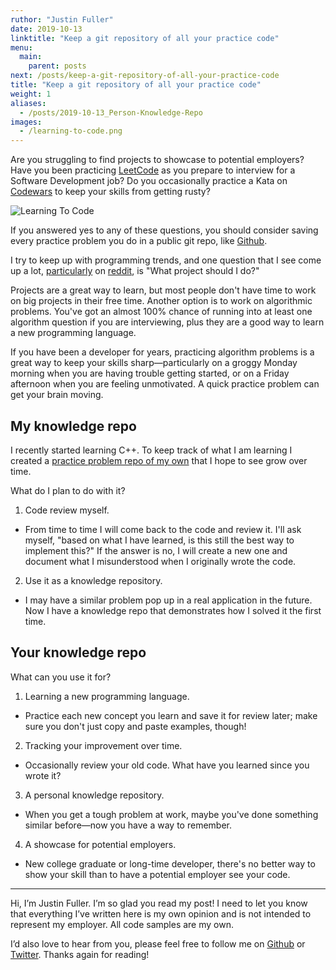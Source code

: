 ```yaml
---
ruthor: "Justin Fuller"
date: 2019-10-13
linktitle: "Keep a git repository of all your practice code"
menu:
  main:
    parent: posts
next: /posts/keep-a-git-repository-of-all-your-practice-code
title: "Keep a git repository of all your practice code"
weight: 1
aliases:
  - /posts/2019-10-13_Person-Knowledge-Repo
images:
  - /learning-to-code.png
---
```


Are you struggling to find projects to showcase to potential employers? Have you been practicing [LeetCode](https://leetcode.com/) as you prepare to interview for a Software Development job? Do you occasionally practice a Kata on [Codewars](www.codewars.com) to keep your skills from getting rusty?

<!--more-->

![Learning To Code](/learning-to-code.png)

If you answered yes to any of these questions, you should consider saving every practice problem you do in a public git repo, like [Github](https://github.com/).

I try to keep up with programming trends, and one question that I see come up a lot, [particularly](https://www.reddit.com/r/learnprogramming/) on [reddit](https://www.reddit.com/r/cscareerquestions/), is "What project should I do?"

Projects are a great way to learn, but most people don't have time to work on big projects in their free time. Another option is to work on algorithmic problems. You've got an almost 100% chance of running into at least one algorithm question if you are interviewing, plus they are a good way to learn a new programming language.

If you have been a developer for years, practicing algorithm problems is a great way to keep your skills sharp—particularly on a groggy Monday morning when you are having trouble getting started, or on a Friday afternoon when you are feeling unmotivated. A quick practice problem can get your brain moving.

## My knowledge repo

I recently started learning C++. To keep track of what I am learning I created a [practice problem repo of my own](https://github.com/JustinDFuller/problems) that I hope to see grow over time.

What do I plan to do with it?

1. Code review myself.
  * From time to time I will come back to the code and review it. I'll ask myself, "based on what I have learned, is this still the best way to implement this?" If the answer is no, I will create a new one and document what I misunderstood when I originally wrote the code.

2. Use it as a knowledge repository.
  * I may have a similar problem pop up in a real application in the future. Now I have a knowledge repo that demonstrates how I solved it the first time.

## Your knowledge repo

What can you use it for?

1. Learning a new programming language.
  * Practice each new concept you learn and save it for review later; make sure you don't just copy and paste examples, though!
2. Tracking your improvement over time.
  * Occasionally review your old code. What have you learned since you wrote it?
3. A personal knowledge repository.
  * When you get a tough problem at work, maybe you've done something similar before—now you have a way to remember.
4. A showcase for potential employers.
  * New college graduate or long-time developer, there's no better way to show your skill than to have a potential employer see your code.

---

Hi, I’m Justin Fuller. I’m so glad you read my post! I need to let you know that everything I’ve written here is my own opinion and is not intended to represent my employer. All code samples are my own.

I’d also love to hear from you, please feel free to follow me on [Github](https://github.com/justindfuller) or [Twitter](https://twitter.com/justin_d_fuller). Thanks again for reading!
